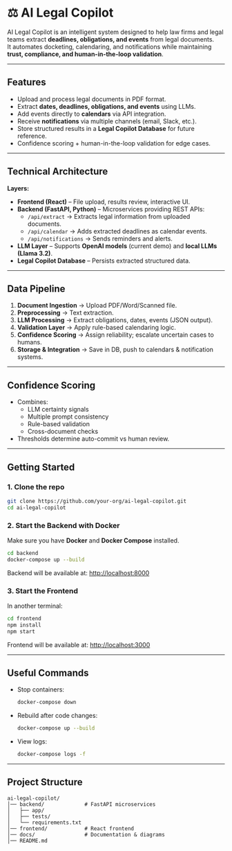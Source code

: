 # ⚖️ AI Legal Copilot

AI Legal Copilot is an intelligent system designed to help law firms and legal teams extract **deadlines, obligations, and events** from legal documents.  
It automates docketing, calendaring, and notifications while maintaining **trust, compliance, and human-in-the-loop validation**.

---

## Features
- Upload and process legal documents in PDF format.
- Extract **dates, deadlines, obligations, and events** using LLMs.
- Add events directly to **calendars** via API integration.
- Receive **notifications** via multiple channels (email, Slack, etc.).
- Store structured results in a **Legal Copilot Database** for future reference.
- Confidence scoring + human-in-the-loop validation for edge cases.

---

## Technical Architecture
**Layers:**
- **Frontend (React)** – File upload, results review, interactive UI.
- **Backend (FastAPI, Python)** – Microservices providing REST APIs:
  - `/api/extract` → Extracts legal information from uploaded documents.
  - `/api/calendar` → Adds extracted deadlines as calendar events.
  - `/api/notifications` → Sends reminders and alerts.
- **LLM Layer** – Supports **OpenAI models** (current demo) and **local LLMs (Llama 3.2)**.
- **Legal Copilot Database** – Persists extracted structured data.

---

## Data Pipeline
1. **Document Ingestion** → Upload PDF/Word/Scanned file.  
2. **Preprocessing** → Text extraction.  
3. **LLM Processing** → Extract obligations, dates, events (JSON output).  
4. **Validation Layer** → Apply rule-based calendaring logic.  
5. **Confidence Scoring** → Assign reliability; escalate uncertain cases to humans.  
6. **Storage & Integration** → Save in DB, push to calendars & notification systems.

---

## Confidence Scoring
- Combines:
  - LLM certainty signals
  - Multiple prompt consistency
  - Rule-based validation
  - Cross-document checks  
- Thresholds determine auto-commit vs human review.

---

## Getting Started

### 1. Clone the repo
```bash
git clone https://github.com/your-org/ai-legal-copilot.git
cd ai-legal-copilot
```

### 2. Start the Backend with Docker
Make sure you have **Docker** and **Docker Compose** installed.

```bash
cd backend
docker-compose up --build
```

Backend will be available at: [http://localhost:8000](http://localhost:8000)

### 3. Start the Frontend
In another terminal:

```bash
cd frontend
npm install
npm start
```

Frontend will be available at: [http://localhost:3000](http://localhost:3000)

---

## Useful Commands
- Stop containers:  
  ```bash
  docker-compose down
  ```
- Rebuild after code changes:  
  ```bash
  docker-compose up --build
  ```
- View logs:  
  ```bash
  docker-compose logs -f
  ```

---

## Project Structure
```
ai-legal-copilot/
│── backend/             # FastAPI microservices
│   ├── app/
│   ├── tests/
│   └── requirements.txt
│── frontend/            # React frontend
│── docs/                # Documentation & diagrams
│── README.md
```